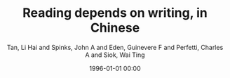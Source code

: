 ---
layout: post
title: Reading depends on writing, in Chinese

date: 1996-01-01 00:00
author: Tan, Li Hai and Spinks, John A and Eden, Guinevere F and Perfetti, Charles A and Siok, Wai Ting
tags: ["child language","dyslexia","phonological awareness","reading chinese","reading development"]
journal: Proceedings of the National Academy of Sciences of the United States of America

link: https://doi.org/10.1073/pnas.0503523102

year: 2005
---